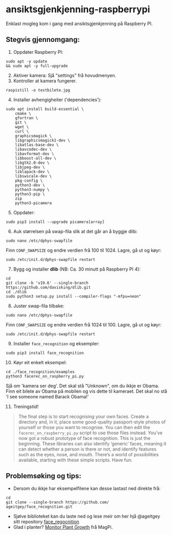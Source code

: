 # ansiktsgjenkjenning-raspberrypi
 Enklast mogleg kom i gang med ansiktsgjenkjenning på Raspberry PI.

## Stegvis gjennomgang:
1. Oppdater Raspberry PI: 
```
sudo apt -y update 
&& sudo apt -y full-upgrade
```
2. Aktiver kamera: Sjå "settings" frå hovudmenyen.
3. Kontroller at kamera fungerer.
```
raspistill -o testbilete.jpg
```
4. Installer avhengigheiter ('dependencies'):
```
sudo apt install build-essential \
    cmake \
    gfortran \
    git \
    wget \
    curl \
    graphicsmagick \
    libgraphicsmagick1-dev \
    libatlas-base-dev \
    libavcodec-dev \
    libavformat-dev \
    libboost-all-dev \
    libgtk2.0-dev \
    libjpeg-dev \
    liblapack-dev \
    libswscale-dev \
    pkg-config \
    python3-dev \
    python3-numpy \
    python3-pip \
    zip
    python3-picamera
```
5. Oppdater:
```
sudo pip3 install --upgrade picamera[array]
```
6. Auk størrelsen på swap-fila slik at det går an å byggje dlib:
```
sudo nano /etc/dphys-swapfile
```
Finn `CONF_SWAPSIZE` og endre verdien frå 100 til 1024. Lagre, gå ut og køyr:
```
sudo /etc/init.d/dphys-swapfile restart
```
7. Bygg og installer **dlib** (NB: Ca. 30 minutt på Raspberry PI 4):
```
cd
git clone -b 'v19.6' --single-branch https://github.com/davisking/dlib.git
cd ./dlib
sudo python3 setup.py install --compiler-flags "-mfpu=neon"
```
8. Juster swap-fila tilbake:
```
sudo nano /etc/dphys-swapfile
```
Finn `CONF_SWAPSIZE` og endre verdien frå 1024 til 100. Lagre, gå ut og køyr:
```
sudo /etc/init.d/dphys-swapfile restart
```
9. Installer `face_recognition` og eksempler:
```
sudo pip3 install face_recognition
```
10. Køyr eit enkelt eksempel:
```
cd ./face_recognition/examples
python3 facerec_on_raspberry_pi.py
```
Sjå om 'kamera ser deg'. Det skal stå "Unknown", om du ikkje er Obama. Finn eit bilete av Obama på mobilen og vis dette til kameraet. Det skal no stå 'I see someone named Barack Obama!'

11. Treningstid! 
>   The final step is to start recognising your own faces. Create a directory and, in it, place some good-quality passport-style photos of yourself or those you want to recognise. You can then edit the `facerec_on_raspberry_pi.py` script to use those files instead. You’ve now got a robust prototype of face recognition. This is just the beginning. These libraries can also identify ‘generic’ faces, meaning it can detect whether a person is there or not, and identify features such as the eyes, nose, and mouth. There’s a world of possibilities available, starting with these simple scripts. Have fun.

## Problemsøking og tips:
- Dersom du ikkje har eksempelfilene kan desse lastast ned direkte frå:
```
cd
git clone --single-branch https://github.com/
ageitgey/face_recognition.git
```
- Sjølve biblioteket kan du laste ned og lese meir om her hjå @ageitgey sitt repository [face_regocnition](https://github.com/ageitgey/face_recognition)
- Glad i planter? [Monitor Plant Growth](https://magpi.raspberrypi.org/articles/monitor-plant-growth-ai-opencv) frå MagPi.